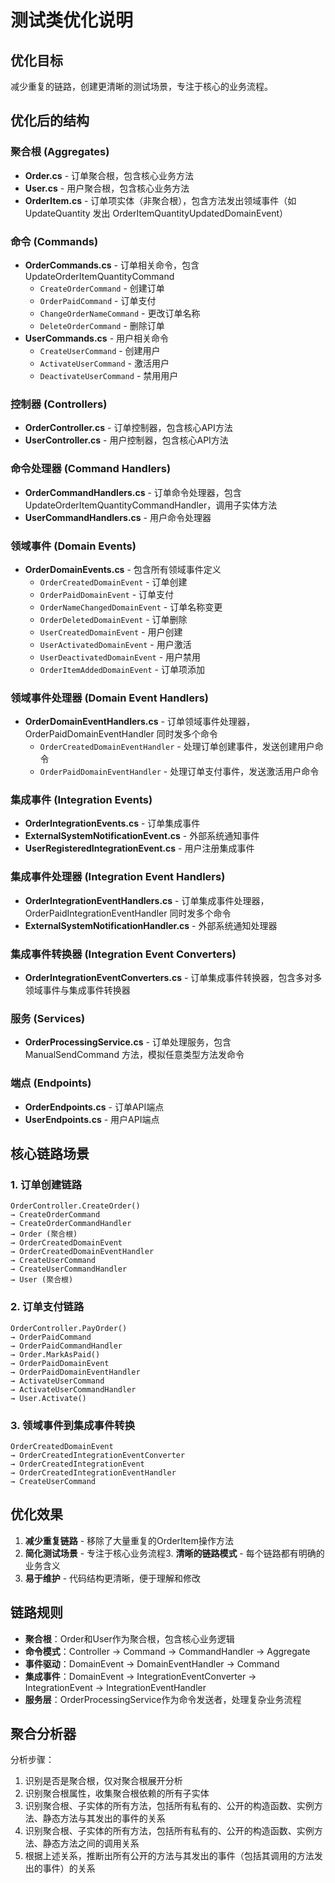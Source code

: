 # 测试类优化说明

## 优化目标

减少重复的链路，创建更清晰的测试场景，专注于核心的业务流程。

## 优化后的结构

### 聚合根 (Aggregates)
- **Order.cs** - 订单聚合根，包含核心业务方法
- **User.cs** - 用户聚合根，包含核心业务方法
- **OrderItem.cs** - 订单项实体（非聚合根），包含方法发出领域事件（如 UpdateQuantity 发出 OrderItemQuantityUpdatedDomainEvent）

### 命令 (Commands)
- **OrderCommands.cs** - 订单相关命令，包含 UpdateOrderItemQuantityCommand
  - `CreateOrderCommand` - 创建订单
  - `OrderPaidCommand` - 订单支付
  - `ChangeOrderNameCommand` - 更改订单名称
  - `DeleteOrderCommand` - 删除订单
- **UserCommands.cs** - 用户相关命令
  - `CreateUserCommand` - 创建用户
  - `ActivateUserCommand` - 激活用户
  - `DeactivateUserCommand` - 禁用用户

### 控制器 (Controllers)
- **OrderController.cs** - 订单控制器，包含核心API方法
- **UserController.cs** - 用户控制器，包含核心API方法

### 命令处理器 (Command Handlers)
- **OrderCommandHandlers.cs** - 订单命令处理器，包含 UpdateOrderItemQuantityCommandHandler，调用子实体方法
- **UserCommandHandlers.cs** - 用户命令处理器

### 领域事件 (Domain Events)
- **OrderDomainEvents.cs** - 包含所有领域事件定义
  - `OrderCreatedDomainEvent` - 订单创建
  - `OrderPaidDomainEvent` - 订单支付
  - `OrderNameChangedDomainEvent` - 订单名称变更
  - `OrderDeletedDomainEvent` - 订单删除
  - `UserCreatedDomainEvent` - 用户创建
  - `UserActivatedDomainEvent` - 用户激活
  - `UserDeactivatedDomainEvent` - 用户禁用
  - `OrderItemAddedDomainEvent` - 订单项添加

### 领域事件处理器 (Domain Event Handlers)
- **OrderDomainEventHandlers.cs** - 订单领域事件处理器，OrderPaidDomainEventHandler 同时发多个命令
  - `OrderCreatedDomainEventHandler` - 处理订单创建事件，发送创建用户命令
  - `OrderPaidDomainEventHandler` - 处理订单支付事件，发送激活用户命令

### 集成事件 (Integration Events)
- **OrderIntegrationEvents.cs** - 订单集成事件
- **ExternalSystemNotificationEvent.cs** - 外部系统通知事件
- **UserRegisteredIntegrationEvent.cs** - 用户注册集成事件

### 集成事件处理器 (Integration Event Handlers)
- **OrderIntegrationEventHandlers.cs** - 订单集成事件处理器，OrderPaidIntegrationEventHandler 同时发多个命令
- **ExternalSystemNotificationHandler.cs** - 外部系统通知处理器

### 集成事件转换器 (Integration Event Converters)
- **OrderIntegrationEventConverters.cs** - 订单集成事件转换器，包含多对多领域事件与集成事件转换器

### 服务 (Services)
- **OrderProcessingService.cs** - 订单处理服务，包含 ManualSendCommand 方法，模拟任意类型方法发命令

### 端点 (Endpoints)
- **OrderEndpoints.cs** - 订单API端点
- **UserEndpoints.cs** - 用户API端点

## 核心链路场景

### 1. 订单创建链路
```
OrderController.CreateOrder() 
→ CreateOrderCommand 
→ CreateOrderCommandHandler 
→ Order (聚合根) 
→ OrderCreatedDomainEvent 
→ OrderCreatedDomainEventHandler 
→ CreateUserCommand 
→ CreateUserCommandHandler 
→ User (聚合根)
```

### 2. 订单支付链路
```
OrderController.PayOrder() 
→ OrderPaidCommand 
→ OrderPaidCommandHandler 
→ Order.MarkAsPaid() 
→ OrderPaidDomainEvent 
→ OrderPaidDomainEventHandler 
→ ActivateUserCommand 
→ ActivateUserCommandHandler 
→ User.Activate()
```

### 3. 领域事件到集成事件转换
```
OrderCreatedDomainEvent 
→ OrderCreatedIntegrationEventConverter 
→ OrderCreatedIntegrationEvent 
→ OrderCreatedIntegrationEventHandler 
→ CreateUserCommand
```

## 优化效果
1. **减少重复链路** - 移除了大量重复的OrderItem操作方法
2. **简化测试场景** - 专注于核心业务流程3. **清晰的链路模式** - 每个链路都有明确的业务含义
4. **易于维护** - 代码结构更清晰，便于理解和修改

## 链路规则

- **聚合根**：Order和User作为聚合根，包含核心业务逻辑
- **命令模式**：Controller → Command → CommandHandler → Aggregate
- **事件驱动**：DomainEvent → DomainEventHandler → Command
- **集成事件**：DomainEvent → IntegrationEventConverter → IntegrationEvent → IntegrationEventHandler
- **服务层**：OrderProcessingService作为命令发送者，处理复杂业务流程 


## 聚合分析器

分析步骤：
1. 识别是否是聚合根，仅对聚合根展开分析
2. 识别聚合根属性，收集聚合根依赖的所有子实体
3. 识别聚合根、子实体的所有方法，包括所有私有的、公开的构造函数、实例方法、静态方法与其发出的事件的关系
4. 识别聚合根、子实体的所有方法，包括所有私有的、公开的构造函数、实例方法、静态方法之间的调用关系
5. 根据上述关系，推断出所有公开的方法与其发出的事件（包括其调用的方法发出的事件）的关系